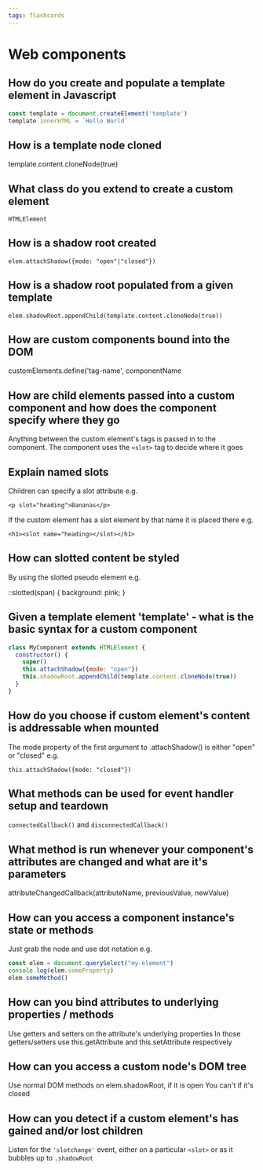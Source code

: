 ```yaml
---
tags: flashcards
---
```


# Web components

## How do you create and populate a template element in Javascript

```javascript
const template = document.createElement('template')
template.innerHTML = `Hello World`
```

## How is a template node cloned

template.content.cloneNode(true)

## What class do you extend to create a custom element

`HTMLElement`

## How is a shadow root created

`elem.attachShadow({mode: "open"|"closed"})`

## How is a shadow root populated from a given template

`elem.shadowRoot.appendChild(template.content.cloneNode(true))`

## How are custom components bound into the DOM

customElements.define('tag-name', componentName


## How are child elements passed into a custom component and how does the component specify where they go

Anything between the custom element's tags is passed in to the component. The component uses the `<slot>` tag to decide where it goes


## Explain named slots

Children can specify a slot attribute e.g.

`<p slot="heading">Bananas</p>`

If the custom element has a slot element by that name it is placed there e.g.

`<h1><slot name="heading></slot></h1>`


## How can slotted content be styled

By using the slotted pseudo element e.g.

::slotted(span) {
    background: pink;
}


## Given a template element 'template' - what is the basic syntax for a custom component

```javascript
class MyComponent extends HTMLElement {
  constructor() {
    super()
    this.attachShadow({mode: "open"})
    this.shadowRoot.appendChild(template.content.cloneNode(true))
  }
}
```

## How do you choose if custom element's content is addressable when mounted

The mode property of the first argument to .attachShadow() is either "open" or "closed" e.g.

```javascript=
this.attachShadow({mode: "closed"})
```

## What methods can be used for event handler setup and teardown

`connectedCallback()` and `disconnectedCallback()`

## What method is run whenever your component's attributes are changed and what are it's parameters

attributeChangedCallback(attributeName, previousValue, newValue)

## How can you access a component instance's state or methods

Just grab the node and use dot notation e.g.

```javascript
const elem = document.querySelect("my-element")
console.log(elem.someProperty)
elem.someMethod()
```

## How can you bind attributes to underlying properties / methods

Use getters and setters on the attribute's underlying properties 
In those getters/setters use this.getAttribute and this.setAttribute respectively

## How can you access a custom node's DOM tree

Use normal DOM methods on elem.shadowRoot, if it is open
You can't if it's closed

## How can you detect if a custom element's has gained and/or lost children

Listen for the `'slotchange'` event, either on a particular `<slot>` or as it bubbles up to `.shadowRoot`

